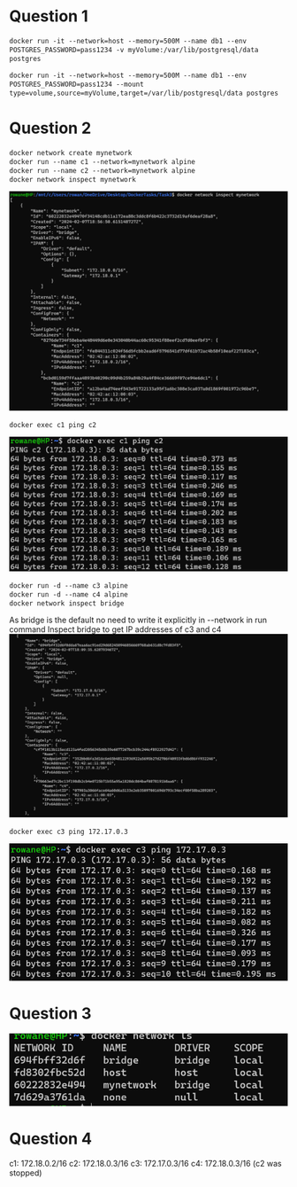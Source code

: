 # Question 1

```Docker
docker run -it --network=host --memory=500M --name db1 --env POSTGRES_PASSWORD=pass1234 -v myVolume:/var/lib/postgresql/data postgres
```

```Docker
docker run -it --network=host --memory=500M --name db1 --env POSTGRES_PASSWORD=pass1234 --mount type=volume,source=myVolume,target=/var/lib/postgresql/data postgres
```

# Question 2

```Docker
docker network create mynetwork
docker run --name c1 --network=mynetwork alpine
docker run --name c2 --network=mynetwork alpine
docker network inspect mynetwork
```

![inspect](image.png)

```Docker
docker exec c1 ping c2
```

![c1 ping c2](image-1.png)

```Docker
docker run -d --name c3 alpine
docker run -d --name c4 alpine
docker network inspect bridge
```

As bridge is the default no need to write it explicitly in --network in run command
Inspect bridge to get IP addresses of c3 and c4
![get ip add](image-3.png)

```Docker
docker exec c3 ping 172.17.0.3
```

![c3 ping c4](image-2.png)

# Question 3

![alt text](image-4.png)

# Question 4

c1: 172.18.0.2/16
c2: 172.18.0.3/16
c3: 172.17.0.3/16
c4: 172.18.0.3/16 (c2 was stopped)
